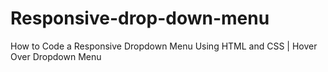 # Responsive-drop-down-menu
How to Code a Responsive Dropdown Menu Using HTML and CSS | Hover Over Dropdown Menu
